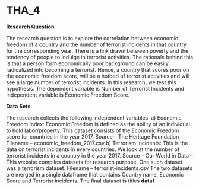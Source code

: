 # THA_4

**Research Question**


The research question is to explore the correlation between economic freedom of a country and the number of terrorist incidents in that country for the corresponding year.
There is a link drawn between poverty and the tendency of people to indulge in terrorist activities. The rationale behind this is that a person form economically poor background can be easily radicalized into becoming a terrorist. Hence, a country that scores poor on the economic freedom score, will be a hotbed of terrorist activities and will see a large number of terrorist incidents. In this research, we test this hypothesis.
The dependent variable is Number of Terrorist Incidents and independent variable is Economic Freedom Score.


**Data Sets**


The research collects the following independent variables:
a)	Economic Freedom Index: Economic Freedom is defined as the ability of an individual to hold labor/property. This dataset consists of the Economic Freedom score for countries in the year 2017.
Source – The Heritage Foundation
Filename – economic_freedom_2017.csv
b)	Terrorism Incidents: This is the data on terrorist incidents in every countries. We look at the number of terrorist incidents in a country in the year 2017.
Source – Our World in Data – This website compiles datasets for research purpose. One such dataset was a terrorism dataset.
	Filename – terrorist-incidents.csv
The two datasets are merged in a single dataframe that contains Country name, Economic Score and Terrorist incidents. The final dataset is titles **dataf**
